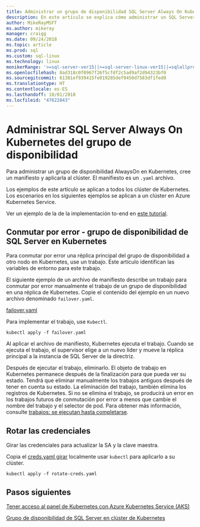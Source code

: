 ```yaml
---
title: Administrar un grupo de disponibilidad SQL Server Always On Kubernetes
description: En este artículo se explica cómo administrar un SQL Server grupo de disponibilidad AlwaysOn en Kubernetes.
author: MikeRayMSFT
ms.author: mikeray
manager: craigg
ms.date: 09/24/2018
ms.topic: article
ms.prod: sql
ms.custom: sql-linux
ms.technology: linux
monikerRange: '>=sql-server-ver15||>=sql-server-linux-ver15||=sqlallproducts-allversions'
ms.openlocfilehash: 8ad318c0f0967f26f5cfdf2c5ad9af2d94323bf0
ms.sourcegitcommit: 61381ef939415fe019285def9450d7583df1fed0
ms.translationtype: HT
ms.contentlocale: es-ES
ms.lasthandoff: 10/01/2018
ms.locfileid: "47622843"
---
```

# <a name="manage-sql-server-always-on-availability-group-kubernetes"></a>Administrar SQL Server Always On Kubernetes del grupo de disponibilidad

Para administrar un grupo de disponibilidad AlwaysOn en Kubernetes, cree un manifiesto y aplicarla al clúster. El manifiesto es un `.yaml` archivo.  

Los ejemplos de este artículo se aplican a todos los clúster de Kubernetes. Los escenarios en los siguientes ejemplos se aplican a un clúster en Azure Kubernetes Service.

Ver un ejemplo de la de la implementación to-end en [este tutorial](tutorial-sql-server-ag-kubernetes.md).

## <a name="fail-over---sql-server-availability-group-on-kubernetes"></a>Conmutar por error - grupo de disponibilidad de SQL Server en Kubernetes

Para conmutar por error una réplica principal del grupo de disponibilidad a otro nodo en Kubernetes, use un trabajo. Este artículo identifican las variables de entorno para este trabajo.

El siguiente ejemplo de un archivo de manifiesto describe un trabajo para conmutar por error manualmente el trabajo de un grupo de disponibilidad en una réplica de Kubernetes. Copie el contenido del ejemplo en un nuevo archivo denominado `failover.yaml`.

[failover.yaml](https://github.com/Microsoft/sql-server-samples/blob/master/samples/features/high%20availability/Kubernetes/sample-deployment-script/templates/failover.yaml)

Para implementar el trabajo, use `Kubectl`.

```azurecli
kubectl apply -f failover.yaml
```

Al aplicar el archivo de manifiesto, Kubernetes ejecuta el trabajo. Cuando se ejecuta el trabajo, el supervisor elige a un nuevo líder y mueve la réplica principal a la instancia de SQL Server de la directriz.

Después de ejecutar el trabajo, eliminarlo. El objeto de trabajo en Kubernetes permanece después de la finalización para que pueda ver su estado. Tendrá que eliminar manualmente los trabajos antiguos después de tener en cuenta su estado. La eliminación del trabajo, también elimina los registros de Kubernetes. Si no se elimina el trabajo, se producirá un error en los trabajos futuros de conmutación por error a menos que cambie el nombre del trabajo y el selector de pod. Para obtener más información, consulte [trabajos: se ejecutan hasta completarse](https://kubernetes.io/docs/concepts/workloads/controllers/jobs-run-to-completion/).

## <a name="rotate-credentials"></a>Rotar las credenciales

Girar las credenciales para actualizar la SA y la clave maestra.

Copia el [creds.yaml girar](https://github.com/Microsoft/sql-server-samples/tree/master/samples/features/high%20availability/Kubernetes/sample-deployment-script) localmente usar `kubectl` para aplicarlo a su clúster.

```azurecli
kubectl apply -f rotate-creds.yaml
```

## <a name="next-steps"></a>Pasos siguientes

[Tener acceso al panel de Kubernetes con Azure Kubernetes Service (AKS)](https://docs.microsoft.com/azure/aks/kubernetes-dashboard)

[Grupo de disponibilidad de SQL Server en clúster de Kubernetes](sql-server-ag-kubernetes.md)
